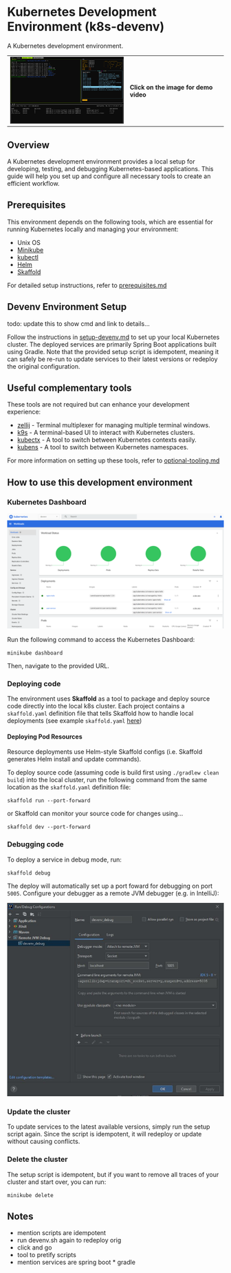# Kubernetes Development Environment (k8s-devenv)

A Kubernetes development environment.

<table style="border: none; border-collapse: collapse; width: 100%;">
  <tr>
    <td>
      <img src="images/devenv.png" alt="Project Thumbnail" width="300"/>
    </td>
    <td>
      <strong>Click on the image for demo video</strong>
    </td>
  </tr>
</table>



## Overview

A Kubernetes development environment provides a local setup for developing, testing, and debugging Kubernetes-based applications. This guide will help you set up and configure all necessary tools to create an efficient workflow.

## Prerequisites

This environment depends on the following tools, which are essential for running Kubernetes locally and managing your environment:

- Unix OS
- [Minikube](https://minikube.sigs.k8s.io/)
- [kubectl](https://kubernetes.io/docs/tasks/tools/#kubectl)
- [Helm](https://helm.sh/)
- [Skaffold](https://skaffold.dev/)

For detailed setup instructions, refer to [prerequisites.md](docs/prerequisites.md)


## Devenv Environment Setup

todo: update this to show cmd and link to details...

Follow the instructions in [setup-devenv.md](docs/setup-devenv.md) to set up your local Kubernetes cluster. The deployed services are primarily Spring Boot applications built using Gradle. Note that the provided setup script is idempotent, meaning it can safely be re-run to update services to their latest versions or redeploy the original configuration.

## Useful complementary tools

These tools are not required but can enhance your development experience:

- [zellij](https://zellij.dev/) - Terminal multiplexer for managing multiple terminal windows.
- [k9s](https://k9scli.io/) - A terminal-based UI to interact with Kubernetes clusters.
- [kubectx](https://github.com/ahmetb/kubectx) - A tool to switch between Kubernetes contexts easily.
- [kubens](https://github.com/ahmetb/kubectx) - A tool to switch between Kubernetes namespaces.

For more information on setting up these tools, refer to [optional-tooling.md](docs/optional-tooling.md)

## How to use this development environment

### Kubernetes Dashboard

![Dev Env](images/k8s-dashboard.png)

Run the following command to access the Kubernetes Dashboard:

```shell
minikube dashboard
```

Then, navigate to the provided URL.

### Deploying code

The environment uses **Skaffold** as a tool to package and deploy source code directly into the local k8s cluster. Each project contains a `skaffold.yaml` definition file that tells Skaffold how to handle local deployments (see example `skaffold.yaml` [here](https://github.com/mm-camelcase/user-service/blob/main/skaffold.yaml))

#### Deploying Pod Resources

Resource deployments use Helm-style Skaffold configs (i.e. Skaffold generates Helm install and update commands).

To deploy source code (assuming code is build first using `./gradlew clean build`) into the local cluster, run the following command from the same location as the `skaffold.yaml` definition file:

```shell
skaffold run --port-forward
```

or Skaffold can monitor your source code for changes using...

```shell
skaffold dev --port-forward
```


### Debugging code

To deploy a service in debug mode, run:

```shell
skaffold debug
```

The deploy will automatically set up a port foward for debugging on port `5005`. Configure your debugger as a remote JVM debugger (e.g. in IntelliJ):

![debugger](images/debugger.jpg)

### Update the cluster

To update services to the latest available versions, simply run the setup script again. Since the script is idempotent, it will redeploy or update without causing conflicts.

### Delete the cluster

The setup script is idempotent, but if you want to remove all traces of your cluster and start over, you can run:

```shell
minikube delete
```

## Notes

- mention scripts are idempotent
- run devenv.sh again to redeploy orig
- click and go
- tool to pretify scripts
- mention services are spring boot * gradle

